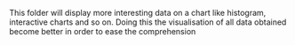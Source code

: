 This folder will display more interesting data on a chart like histogram, interactive charts and so on.
Doing this the visualisation of all data obtained become better in order to ease the comprehension
